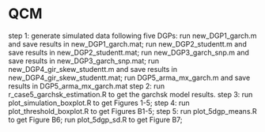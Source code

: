 # QCM
step 1: generate simulated data following five DGPs:
        run new_DGP1_garch.m and save results in new_DGP1_garch.mat;
        run new_DGP2_studentt.m and save results in new_DGP2_studentt.mat;
        run new_DGP3_garch_snp.m and save results in new_DGP3_garch_snp.mat;
        run new_DGP4_gir_skew_studentt.m and save results in new_DGP4_gir_skew_studentt.mat;
        run DGP5_arma_mx_garch.m and save results in DGP5_arma_mx_garch.mat
step 2: run r_case5_garchsk_estimation.R to get the garchsk model results.
step 3: run plot_simulation_boxplot.R to get Figures 1-5;
step 4: run plot_threshold_boxplot.R to get Figures B1-5;
step 5: run plot_5dgp_means.R to get Figure B6; run plot_5dgp_sd.R to get Figure B7;
